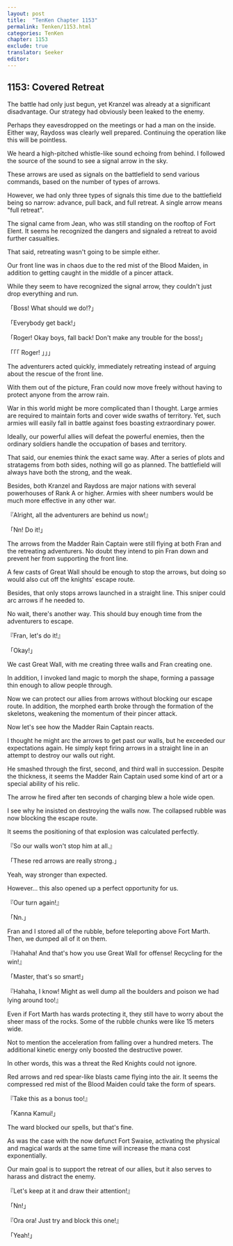 ```yaml
---
layout: post
title:  "TenKen Chapter 1153"
permalink: Tenken/1153.html
categories: TenKen
chapter: 1153
exclude: true
translator: Seeker
editor: 
---
```

<h2>1153: Covered Retreat</h2>

The battle had only just begun, yet Kranzel was already at a significant disadvantage. Our strategy had obviously been leaked to the enemy.

Perhaps they eavesdropped on the meetings or had a man on the inside. Either way, Raydoss was clearly well prepared. Continuing the operation like this will be pointless.

We heard a high-pitched whistle-like sound echoing from behind. I followed the source of the sound to see a signal arrow in the sky.

These arrows are used as signals on the battlefield to send various commands, based on the number of types of arrows.

However, we had only three types of signals this time due to the battlefield being so narrow: advance, pull back, and full retreat. A single arrow means "full retreat".

The signal came from Jean, who was still standing on the rooftop of Fort Elent. It seems he recognized the dangers and signaled a retreat to avoid further casualties.

That said, retreating wasn't going to be simple either.

Our front line was in chaos due to the red mist of the Blood Maiden, in addition to getting caught in the middle of a pincer attack.

While they seem to have recognized the signal arrow, they couldn't just drop everything and run.

「Boss! What should we do!?」

「Everybody get back!」

「Roger! Okay boys, fall back! Don't make any trouble for the boss!」

「「「  Roger!  」」」

The adventurers acted quickly, immediately retreating instead of arguing about the rescue of the front line.

With them out of the picture, Fran could now move freely without having to protect anyone from the arrow rain.

War in this world might be more complicated than I thought. Large armies are required to maintain forts and cover wide swaths of territory. Yet, such armies will easily fall in battle against foes boasting extraordinary power.

Ideally, our powerful allies will defeat the powerful enemies, then the ordinary soldiers handle the occupation of bases and territory.

That said, our enemies think the exact same way. After a series of plots and stratagems from both sides, nothing will go as planned. The battlefield will always have both the strong, and the weak.

Besides, both Kranzel and Raydoss are major nations with several powerhouses of Rank A or higher. Armies with sheer numbers would be much more effective in any other war.

『Alright, all the adventurers are behind us now!』

「Nn! Do it!」

The arrows from the Madder Rain Captain were still flying at both Fran and the retreating adventurers. No doubt they intend to pin Fran down and prevent her from supporting the front line.

A few casts of Great Wall should be enough to stop the arrows, but doing so would also cut off the knights' escape route.

Besides, that only stops arrows launched in a straight line. This sniper could arc arrows if he needed to.

No wait, there's another way. This should buy enough time from the adventurers to escape.

『Fran, let's do it!』

「Okay!」

We cast Great Wall, with me creating three walls and Fran creating one.

In addition, I invoked land magic to morph the shape, forming a passage thin enough to allow people through.

Now we can protect our allies from arrows without blocking our escape route. In addition, the morphed earth broke through the formation of the skeletons, weakening the momentum of their pincer attack.

Now let's see how the Madder Rain Captain reacts.

I thought he might arc the arrows to get past our walls, but he exceeded our expectations again. He simply kept firing arrows in a straight line in an attempt to destroy our walls out right.

He smashed through the first, second, and third wall in succession. Despite the thickness, it seems the Madder Rain Captain used some kind of art or a special ability of his relic.

The arrow he fired after ten seconds of charging blew a hole wide open.

I see why he insisted on destroying the walls now. The collapsed rubble was now blocking the escape route.

It seems the positioning of that explosion was calculated perfectly.

『So our walls won't stop him at all.』

「These red arrows are really strong.」

Yeah, way stronger than expected.

However... this also opened up a perfect opportunity for us.

『Our turn again!』

「Nn.」

Fran and I stored all of the rubble, before teleporting above Fort Marth. Then, we dumped all of it on them.

『Hahaha! And that's how you use Great Wall for offense! Recycling for the win!』

「Master, that's so smart!」

『Hahaha, I know! Might as well dump all the boulders and poison we had lying around too!』

Even if Fort Marth has wards protecting it, they still have to worry about the sheer mass of the rocks. Some of the rubble chunks were like 15 meters wide.

Not to mention the acceleration from falling over a hundred meters. The additional kinetic energy only boosted the destructive power.

In other words, this was a threat the Red Knights could not ignore.

Red arrows and red spear-like blasts came flying into the air. It seems the compressed red mist of the Blood Maiden could take the form of spears.

『Take this as a bonus too!』

「Kanna Kamui!」

The ward blocked our spells, but that's fine.

As was the case with the now defunct Fort Swaise, activating the physical and magical wards at the same time will increase the mana cost exponentially.

Our main goal is to support the retreat of our allies, but it also serves to harass and distract the enemy.

『Let's keep at it and draw their attention!』

「Nn!」

『Ora ora! Just try and block this one!』

「Yeah!」



